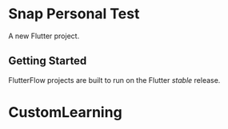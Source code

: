 # Snap Personal Test

A new Flutter project.

## Getting Started

FlutterFlow projects are built to run on the Flutter _stable_ release.
# CustomLearning
